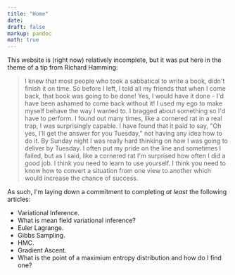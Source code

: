 ```yaml
---
title: "Home"
date:
draft: false
markup: pandoc
math: true
---
```


This website is (right now) relatively incomplete, but it was put here in the theme of a tip from Richard Hamming:

>  I knew that most people who took a sabbatical to write a book, didn't finish it on time. So before I left, I told all my friends that when I come back, that book was going to be done! Yes, I would have it done - I'd have been ashamed to come back without it! I used my ego to make myself behave the way I wanted to. I bragged about something so I'd have to perform. I found out many times, like a cornered rat in a real trap, I was surprisingly capable. I have found that it paid to say, "Oh yes, I'll get the answer for you Tuesday," not having any idea how to do it. By Sunday night I was really hard thinking on how I was going to deliver by Tuesday. I often put my pride on the line and sometimes I failed, but as I said, like a cornered rat I'm surprised how often I did a good job. I think you need to learn to use yourself. I think you need to know how to convert a situation from one view to another which would increase the chance of success.

As such, I'm laying down a commitment to completing _at least_ the following articles:

* Variational Inference.
* What is mean field variational inference?
* Euler Lagrange.
* Gibbs Sampling.
* HMC.
* Gradient Ascent.
* What is the point of a maximium entropy distribution and how do I find one?
